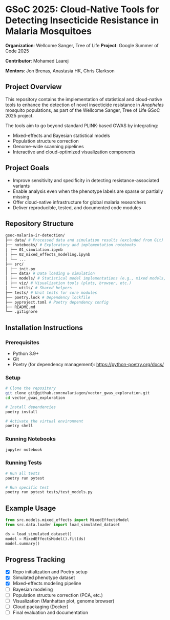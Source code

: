 # GSoC 2025: Cloud-Native Tools for Detecting Insecticide Resistance in Malaria Mosquitoes

**Organization**: Wellcome Sanger, Tree of Life
**Project**: Google Summer of Code 2025

**Contributor**: Mohamed Laarej

**Mentors**: Jon Brenas, Anastasia HK, Chris Clarkson

## Project Overview

This repository contains the implementation of statistical and cloud-native tools to enhance the detection of novel insecticide resistance in *Anopheles* mosquito populations, as part of the Wellcome Sanger, Tree of Life GSoC 2025 project.

The tools aim to go beyond standard PLINK-based GWAS by integrating:

- Mixed-effects and Bayesian statistical models  
- Population structure correction  
- Genome-wide scanning pipelines  
- Interactive and cloud-optimized visualization components

## Project Goals

- Improve sensitivity and specificity in detecting resistance-associated variants  
- Enable analysis even when the phenotype labels are sparse or partially missing  
- Offer cloud-native infrastructure for global malaria researchers  
- Deliver reproducible, tested, and documented code modules  

## Repository Structure
```bash
gsoc-malaria-ir-detection/
├── data/ # Processed data and simulation results (excluded from Git)
├── notebooks/ # Exploratory and implementation notebooks
│ ├── 01_simulation.ipynb
│ ├── 02_mixed_effects_modeling.ipynb
│ └── ...
├── src/
│ ├── init.py
│ ├── data/ # Data loading & simulation
│ ├── models/ # Statistical model implementations (e.g., mixed models, Bayesian)
│ ├── viz/ # Visualization tools (plots, browser, etc.)
│ └── utils/ # Shared helpers
├── tests/ # Unit tests for core modules
├── poetry.lock # Dependency lockfile
├── pyproject.toml # Poetry dependency config
├── README.md
└── .gitignore
```

## Installation Instructions

### Prerequisites
- Python 3.9+
- Git
- Poetry (for dependency management): https://python-poetry.org/docs/

### Setup

```bash
# Clone the repository
git clone git@github.com:malariagen/vector_gwas_exploration.git
cd vector_gwas_exploration

# Install dependencies
poetry install

# Activate the virtual environment
poetry shell
```
### Running Notebooks
```bash
jupyter notebook
```
### Running Tests
```bash
# Run all tests
poetry run pytest

# Run specific test
poetry run pytest tests/test_models.py
```

## Example Usage
```python
from src.models.mixed_effects import MixedEffectsModel
from src.data.loader import load_simulated_dataset

ds = load_simulated_dataset()
model = MixedEffectsModel().fit(ds)
model.summary()
```

## Progress Tracking

- [x] Repo initialization and Poetry setup
- [x] Simulated phenotype dataset
- [x] Mixed-effects modeling pipeline
- [ ] Bayesian modeling
- [ ] Population structure correction (PCA, etc.)
- [ ] Visualization (Manhattan plot, genome browser)
- [ ] Cloud packaging (Docker)
- [ ] Final evaluation and documentation
